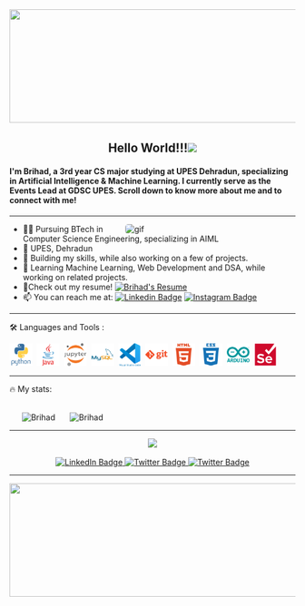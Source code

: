 <div align="center">
  <img src="https://mir-s3-cdn-cf.behance.net/project_modules/1400_opt_1/79731568097599.5b50bca477735.jpg" width="1200" height="200"/>
</div>


<p align = "center">
  <h2 align = "center">
      Hello World!!!<img src="https://raw.githubusercontent.com/nixin72/nixin72/master/wave.gif" width="4%"/> 
  </h2>
  <h4>
      I'm Brihad, a 3rd year CS major studying at UPES Dehradun, specializing in Artificial Intelligence & Machine Learning. I currently serve as the Events Lead at GDSC UPES. Scroll down to know more about me and to connect with me!
  </h4>
</p>




---

<!--
**brihad24/brihad24** is a ✨ _special_ ✨ repository because its `README.md` (this file) appears on your GitHub profile.

Here are some ideas to get you started:
-->
<img align="right" alt="gif" width="300" style="border-radius:5px" src="https://media.giphy.com/media/HscDLzkO8EOTmgkhQP/giphy.gif"> 

- :man_technologist: Pursuing BTech in Computer Science Engineering, specializing in AIML
- 🏫 UPES, Dehradun
- 🔭 Building my skills, while also working on a few of projects.
- 🌱 Learning Machine Learning, Web Development and DSA, while working on related projects.
- 📄Check out my resume! [![Brihad's Resume](https://img.shields.io/badge/-Resume-blue?style=flat&logoColor=white)](https://drive.google.com/file/d/1XzQXGBsMBVk4NPJ6PiTF_-NEumnW2anU/view?usp=sharing)
- 📫 You can reach me at: [![Linkedin Badge](https://img.shields.io/badge/-LinkedIn-blue?style=flat&logo=Linkedin&logoColor=white)](https://www.linkedin.com/in/brihad-gunapu/) [![Instagram Badge](https://img.shields.io/badge/-Instagram-maroon?style=flat&logo=Instagram&logoColor=white)](https://www.instagram.com/brihad.13/) 


---
:hammer_and_wrench: Languages and Tools :
<br>
<div>
  <img src="https://github.com/devicons/devicon/blob/master/icons/python/python-original-wordmark.svg" title="Python" alt="Python" width="40" height="40"/>&nbsp;
  <img src="https://github.com/devicons/devicon/blob/master/icons/java/java-original-wordmark.svg" title="Java" alt="Java" width="40" height="40"/>&nbsp;
  <img src="https://github.com/devicons/devicon/blob/master/icons/jupyter/jupyter-original-wordmark.svg" title="Jupyter" alt="Jupyter" width="40" height="40"/>&nbsp;
  <img src="https://github.com/devicons/devicon/blob/master/icons/mysql/mysql-original-wordmark.svg" title="MySQL" alt="MySQL" width="40" height="40"/>&nbsp;
  <img src="https://github.com/devicons/devicon/blob/master/icons/vscode/vscode-original-wordmark.svg" title="VSCode" alt="VSCode" width="40" height="40"/>&nbsp;
  <img src="https://github.com/devicons/devicon/blob/master/icons/git/git-plain-wordmark.svg" title="GitHub" alt="GitHub" width="40" height="40"/>&nbsp;
  <img src="https://github.com/devicons/devicon/blob/master/icons/html5/html5-plain-wordmark.svg" title="HTML" alt="HTML" width="40" height="40"/>&nbsp;
  <img src="https://github.com/devicons/devicon/blob/master/icons/css3/css3-plain-wordmark.svg" title="CSS" alt="CSS" width="40" height="40"/>&nbsp;
  <img src="https://github.com/devicons/devicon/blob/master/icons/arduino/arduino-original-wordmark.svg" title="CSS" alt="CSS" width="40" height="40"/>&nbsp;
  <img src="https://github.com/devicons/devicon/blob/master/icons/selenium/selenium-original.svg" title="CSS" alt="CSS" width="40" height="40"/>&nbsp;
</div>

---

:fire: My stats: <br><br>

<p> &ensp; &ensp; <img align="center" src="https://github-readme-stats.vercel.app/api/top-langs?username=brihad24&hide=jupyter%20notebook,dart&show_icons=true&locale=en&layout=compact&theme=gotham" alt="Brihad" width="357"/> &ensp; &ensp; <img align="center" src="https://github-readme-streak-stats.herokuapp.com/?user=brihad24&layout=compact&theme=gotham" alt="Brihad" width="425"/></p>
<!-- <p>
[![GitHub Streak](http://github-readme-streak-stats.herokuapp.com?user=brihad24&theme=dark&background=000000)](https://git.io/streak-stats) &nbsp; &nbsp; &nbsp; &nbsp;
[![Top Langs](https://github-readme-stats.vercel.app/api/top-langs/?username=brihad24&layout=compact&theme=vision-friendly-dark&exclude_repo=Flight-Fare-Predictor,SummerProjects)](https://github.com/anuraghazra/github-readme-stats)
  </p> -->

---

<div id="header" align="center">
  <img src="https://media.giphy.com/media/3kPDmoWdBpQPNhCnUG/giphy.gif" width="200"/>
</div>


<div id="badges">
  <p align = "center" width = "100%">
    <a href="https://www.linkedin.com/in/brihad-gunapu/">
      <img src="https://img.shields.io/badge/LinkedIn-blue?style=for-the-badge&logo=linkedin&logoColor=white" alt="LinkedIn Badge"/>
    </a>
    <a href="https://www.instagram.com/brihad.13/">
      <img src="https://img.shields.io/badge/Instagram-maroon?style=for-the-badge&logo=instagram&logoColor=white" alt="Twitter Badge"/>
    </a>
    <a href="https://twitter.com/BrihadGV">
      <img src="https://img.shields.io/badge/Twitter-blue?style=for-the-badge&logo=twitter&logoColor=white" alt="Twitter Badge"/>
    </a>
  </p>
</div>


---
 <img src="https://raw.githubusercontent.com/brihad24/brihad24/4c6b2c4483bda54f22f5231f2fad2b37493c5359/github-contribution-grid-snake.svg" width="1000" height="200"/>
